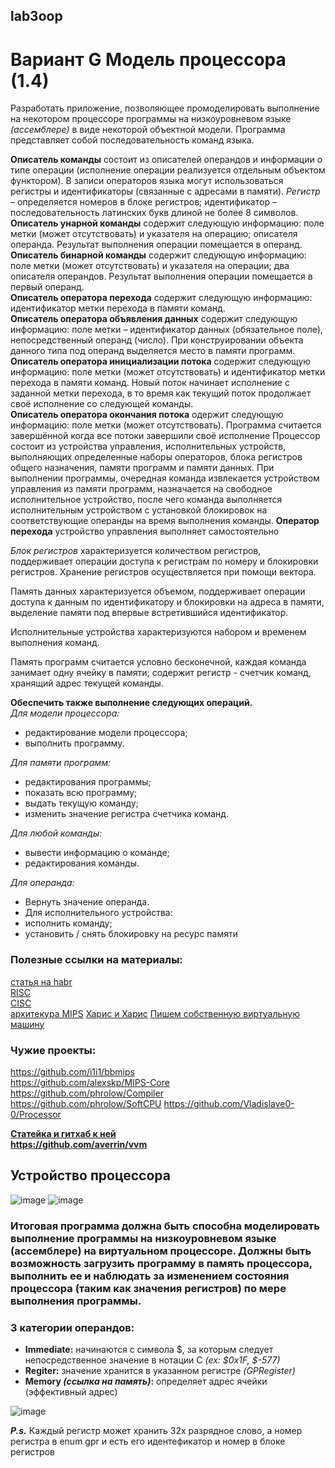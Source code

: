 ## lab3oop
# Вариант G Модель процессора (1.4)
Разработать приложение, позволяющее промоделировать выполнение на некотором процессоре
программы на низкоуровневом языке *(ассемблере)* в виде некоторой объектной модели. Программа представляет собой последовательность команд языка.

**Описатель команды** состоит из описателей
операндов и информации о типе операции (исполнение операции реализуется отдельным объектом функтором). В записи операторов языка могут использоваться регистры и идентификаторы (связанные с
адресами в памяти). *Регистр* – определяется номеров в блоке регистров; идентификатор –
последовательность латинских букв длиной не более 8 символов.  
**Описатель унарной команды** содержит следующую информацию: поле метки (может отсутствовать) и
указателя на операцию; описателя операнда. Результат выполнения операции помещается в операнд.  
**Описатель бинарной команды** содержит следующую информацию: поле метки (может отсутствовать) и
указателя на операции; два описателя операндов. Результат выполнения операции помещается в первый
операнд.  
**Описатель оператора перехода** содержит следующую информацию: идентификатор метки перехода в
памяти команд.  
**Описатель оператора объявления данных** содержит следующую информацию: поле метки –
идентификатор данных (обязательное поле), непосредственный операнд (число). При конструировании
объекта данного типа под операнд выделяется место в памяти программ.  
**Описатель оператора инициализации потока** содержит следующую информацию: поле метки (может
отсутствовать) и идентификатор метки перехода в памяти команд. Новый поток начинает исполнение с
заданной метки перехода, в то время как текущий поток продолжает своё исполнение со следующей
команды.  
**Описатель оператора окончания потока** одержит следующую информацию: поле метки (может
отсутствовать). Программа считается завершённой когда все потоки завершили своё исполнение
Процессор состоит из устройства управления, исполнительных устройств, выполняющих
определенные наборы операторов, блока регистров общего назначения, памяти программ и памяти данных.
При выполнении программы, очередная команда извлекается устройством управления из памяти
программ, назначается на свободное исполнительное устройство, после чего команда выполняется
исполнительным устройством с установкой блокировок на соответствующие операнды на время выполнения
команды. 
**Оператор перехода** устройство управления выполняет самостоятельно

*Блок регистров* характеризуется количеством регистров, поддерживает операции доступа к регистрам
по номеру и блокировки регистров. Хранение регистров осуществляется при помощи вектора.

Память данных характеризуется объемом, поддерживает операции доступа к данным по
идентификатору и блокировки на адреса в памяти, выделение памяти под впервые встретившийся
идентификатор.

Исполнительные устройства характеризуются набором и временем выполнения команд.

Память программ считается условно бесконечной, каждая команда занимает одну ячейку в памяти;
содержит регистр - счетчик команд, хранящий адрес текущей команды.

**Обеспечить также выполнение следующих операций.**  
*Для модели процессора:*
- редактирование модели процессора;
- выполнить программу.

*Для памяти программ:*
- редактирования программы;
- показать всю программу;
- выдать текущую команду;
- изменить значение регистра счетчика команд.

*Для любой команды:*
- вывести информацию о команде;
- редактирования команды.

*Для операнда:*
- Вернуть значение операнда.
- Для исполнительного устройства: 
- исполнить команду;
- установить / снять блокировку на ресурс памяти  

### Полезные ссылки на материалы:  
[статья на habr](https://habr.com/ru/articles/430680/)  
[RISC](https://ru.wikipedia.org/wiki/RISC)  
[CISC](https://ru.wikipedia.org/wiki/CISC)  
[архитекура MIPS](https://ru.wikipedia.org/wiki/MIPS_(%D0%B0%D1%80%D1%85%D0%B8%D1%82%D0%B5%D0%BA%D1%82%D1%83%D1%80%D0%B0))
[Харис и Харис](https://is.ifmo.ru/books/2016/digital-design-and-computer-architecture-russian-translation_July16_2016.pdf)
[Пишем собственную виртуальную машину](https://habr.com/ru/articles/434138/#4)

### Чужие проекты:  
https://github.com/i1i1/bbmips  
https://github.com/alexskp/MIPS-Core  
https://github.com/phrolow/Compiler  
https://github.com/phrolow/SoftCPU
https://github.com/Vladislave0-0/Processor

**[Статейка и гитхаб к ней](https://averrin.medium.com/toy-vm-c72e9d962451)**  
**https://github.com/averrin/vvm**

## Устройство процессора
![image](https://github.com/urtoach/lab3oop/assets/115491314/1711bb1b-8b98-4126-bbfb-7e73beedd10d)
![image](https://github.com/urtoach/lab3oop/assets/115491314/eb59bb8a-ba62-449c-bf03-9f0b1324a800)



### Итоговая программа должна быть способна моделировать выполнение программы на низкоуровневом языке (ассемблере) на виртуальном процессоре. Должны быть возможность загрузить программу в память процессора, выполнить ее и наблюдать за изменением состояния процессора (таким как значения регистров) по мере выполнения программы.

### 3 категории операндов:  
- **Immediate:** начинаются с символа $, за которым следует непосредственное значение в нотации C *(ex: $0x1F, $-577)*
- **Regiter:** значение хранится в указанном регистре *(GPRegister)*
- **Memory *(ссылка на память)*:** определяет адрес ячейки (эффективный адрес)

![image](https://github.com/urtoach/lab3oop/assets/115491314/4872c4e6-e494-4886-88b8-87c635be636c)

***P.s.*** Каждый регистр может хранить 32х разрядное слово, а номер регистра в enum gpr и есть его идентефикатор и номер в блоке регистров


